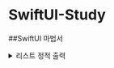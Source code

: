 # SwiftUI-Study

##SwiftUI 마법서


<details><summary>리스트 정적 출력</summary>
~~~
List{
            Text("1")
            Text("2")
            Text("3")
            Image("SwiftUI")
            Circle().frame(width: 100, height: 100)
            Color(.red).frame(width: 100, height: 100)
        }
~~~
</details>
